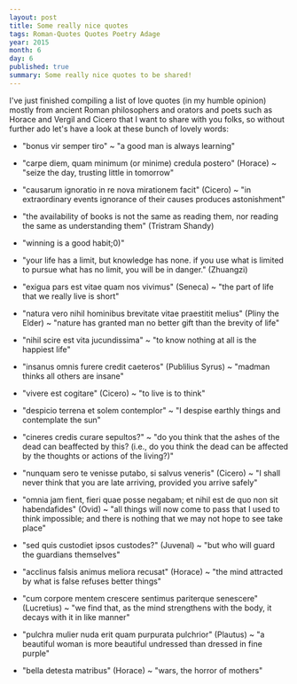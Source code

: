 ```yaml
---
layout: post
title: Some really nice quotes
tags: Roman-Quotes Quotes Poetry Adage
year: 2015
month: 6
day: 6
published: true
summary: Some really nice quotes to be shared!
---
```


I've just finished compiling a list of love quotes (in my humble opinion) mostly from ancient Roman philosophers and orators and poets such as Horace and Vergil and Cicero that I want to share with you folks, so without further ado let's have a look at these bunch of lovely words:

+ "bonus vir semper tiro" ~ "a good man is always learning"

+ "carpe diem, quam minimum (or minime) credula postero" (Horace) ~ "seize the day, trusting little in tomorrow"

+ "causarum ignoratio in re nova mirationem facit" (Cicero) ~ "in extraordinary events ignorance of their causes produces astonishment"

+ "the availability of books is not the same as reading them, nor reading the same as understanding them" (Tristram Shandy)

+ "winning is a good habit;0)"

+ "your life has a limit, but knowledge has none. if you use what is limited to pursue what has no limit, you will be in danger." (Zhuangzi)

+ "exigua pars est vitae quam nos vivimus" (Seneca) ~ "the part of life that we really live is short"

+ "natura vero nihil hominibus brevitate vitae praestitit melius" (Pliny the Elder) ~ "nature has granted man no better gift than the brevity of life"

+ "nihil scire est vita jucundissima" ~ "to know nothing at all is the happiest life"

+ "insanus omnis furere credit caeteros" (Publilius Syrus) ~ "madman thinks all others are insane"

+ "vivere est cogitare" (Cicero) ~ "to live is to think" 

+ "despicio terrena et solem contemplor" ~ "I despise earthly things and contemplate the sun"

+ "cineres credis curare sepultos?" ~ "do you think that the ashes of the dead can beaffected by this? (i.e., do you think the dead can be affected by the thoughts or actions of the living?)"

+ "nunquam sero te venisse putabo, si salvus veneris" (Cicero) ~ "I shall never think that you are late arriving, provided you arrive safely"

+ "omnia jam fient, fieri quae posse negabam; et nihil est de quo non sit habendafides" (Ovid) ~ "all things will now come to pass that I used to think impossible; and there is nothing that we may not hope to see take place"

+ "sed quis custodiet ipsos custodes?" (Juvenal) ~ "but who will guard the guardians themselves"

+ "acclinus falsis animus meliora recusat" (Horace) ~ "the mind attracted by what is false refuses better things"

+ "cum corpore mentem crescere sentimus pariterque senescere" (Lucretius) ~ "we find that, as the mind strengthens with the body, it decays with it in like manner"

+ "pulchra mulier nuda erit quam purpurata pulchrior" (Plautus) ~ "a beautiful woman is more beautiful undressed than dressed in fine purple"

+ "bella detesta matribus" (Horace) ~ "wars, the horror of mothers"



